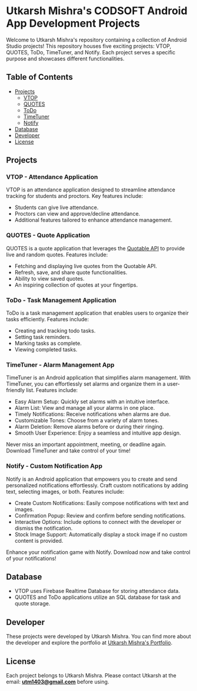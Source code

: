 # Utkarsh Mishra's CODSOFT Android App Development Projects

Welcome to Utkarsh Mishra's repository containing a collection of Android Studio projects! This repository houses five exciting projects: VTOP, QUOTES, ToDo, TimeTuner, and Notify. Each project serves a specific purpose and showcases different functionalities.

## Table of Contents

- [Projects](#projects)
  - [VTOP](#vtop)
  - [QUOTES](#quotes)
  - [ToDo](#todo)
  - [TimeTuner](#timetuner)
  - [Notify](#notify)
- [Database](#database)
- [Developer](#developer)
- [License](#license)

## Projects

### VTOP - Attendance Application

VTOP is an attendance application designed to streamline attendance tracking for students and proctors. Key features include:

- Students can give live attendance.
- Proctors can view and approve/decline attendance.
- Additional features tailored to enhance attendance management.

### QUOTES - Quote Application

QUOTES is a quote application that leverages the [Quotable API](https://api.quotable.io/) to provide live and random quotes. Features include:

- Fetching and displaying live quotes from the Quotable API.
- Refresh, save, and share quote functionalities.
- Ability to view saved quotes.
- An inspiring collection of quotes at your fingertips.

### ToDo - Task Management Application

ToDo is a task management application that enables users to organize their tasks efficiently. Features include:

- Creating and tracking todo tasks.
- Setting task reminders.
- Marking tasks as complete.
- Viewing completed tasks.

### TimeTuner - Alarm Management App

TimeTuner is an Android application that simplifies alarm management. With TimeTuner, you can effortlessly set alarms and organize them in a user-friendly list. Features include:

- Easy Alarm Setup: Quickly set alarms with an intuitive interface.
- Alarm List: View and manage all your alarms in one place.
- Timely Notifications: Receive notifications when alarms are due.
- Customizable Tones: Choose from a variety of alarm tones.
- Alarm Deletion: Remove alarms before or during their ringing.
- Smooth User Experience: Enjoy a seamless and intuitive app design.

Never miss an important appointment, meeting, or deadline again. Download TimeTuner and take control of your time!

### Notify - Custom Notification App

Notify is an Android application that empowers you to create and send personalized notifications effortlessly. Craft custom notifications by adding text, selecting images, or both. Features include:

- Create Custom Notifications: Easily compose notifications with text and images.
- Confirmation Popup: Review and confirm before sending notifications.
- Interactive Options: Include options to connect with the developer or dismiss the notification.
- Stock Image Support: Automatically display a stock image if no custom content is provided.

Enhance your notification game with Notify. Download now and take control of your notifications!

## Database

- VTOP uses Firebase Realtime Database for storing attendance data.
- QUOTES and ToDo applications utilize an SQL database for task and quote storage.

## Developer

These projects were developed by Utkarsh Mishra. You can find more about the developer and explore the portfolio at [Utkarsh Mishra's Portfolio](https://utkarsh140503.github.io/Portfolio/).

## License

Each project belongs to Utkarsh Mishra. Please contact Utkarsh at the email: **utm1403@gmail.com** before using.
